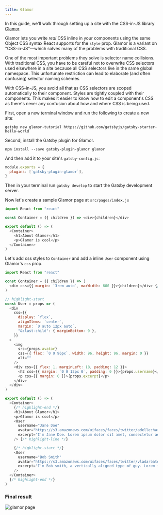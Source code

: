 ```yaml
---
title: Glamor
---
```


In this guide, we'll walk through setting up a site with the CSS-in-JS library [Glamor](https://github.com/threepointone/glamor).

Glamor lets you write _real_ CSS inline in your components using the same Object
CSS syntax React supports for the `style` prop. Glamor is a variant on "CSS-in-JS"—which solves many of the problems with traditional CSS.

One of the most important problems they solve is selector name collisions. With traditional CSS, you have to be careful not to overwrite CSS selectors used elsewhere in a site because all CSS selectors live in the same global namespace. This unfortunate restriction can lead to elaborate (and often confusing) selector naming schemes.

With CSS-in-JS, you avoid all that as CSS selectors are scoped automatically to their component. Styles are tightly coupled with their components. This makes it easier to know how to edit a component's CSS as there's never any confusion about how and where CSS is being used.

First, open a new terminal window and run the following to create a new site:

```shell
gatsby new glamor-tutorial https://github.com/gatsbyjs/gatsby-starter-hello-world
```

Second, install the Gatsby plugin for Glamor.

```shell
npm install --save gatsby-plugin-glamor glamor
```

And then add it to your site's `gatsby-config.js`:

```javascript:title=gatsby-config.js
module.exports = {
  plugins: [`gatsby-plugin-glamor`],
}
```

Then in your terminal run `gatsby develop` to start the Gatsby development server.

Now let's create a sample Glamor page at `src/pages/index.js`

```jsx:title=src/pages/index.js
import React from "react"

const Container = ({ children }) => <div>{children}</div>

export default () => (
  <Container>
    <h1>About Glamor</h1>
    <p>Glamor is cool</p>
  </Container>
)
```

Let's add css styles to `Container` and add a inline `User` component using Glamor's `css` prop.

```jsx:title=src/pages/index.js
import React from "react"

const Container = ({ children }) => (
  <div css={{ margin: `3rem auto`, maxWidth: 600 }}>{children}</div> {/* highlight-line */}
)

// highlight-start
const User = props => (
  <div
    css={{
      display: `flex`,
      alignItems: `center`,
      margin: `0 auto 12px auto`,
      "&:last-child": { marginBottom: 0 },
    }}
  >
    <img
      src={props.avatar}
      css={{ flex: `0 0 96px`, width: 96, height: 96, margin: 0 }}
      alt=""
    />
    <div css={{ flex: 1, marginLeft: 18, padding: 12 }}>
      <h2 css={{ margin: `0 0 12px 0`, padding: 0 }}>{props.username}</h2>
      <p css={{ margin: 0 }}>{props.excerpt}</p>
    </div>
  </div>
)

export default () => (
  <Container>
    {/* highlight-end */}
    <h1>About Glamor</h1>
    <p>Glamor is cool</p>
    <User
      username="Jane Doe"
      avatar="https://s3.amazonaws.com/uifaces/faces/twitter/adellecharles/128.jpg"
      excerpt="I'm Jane Doe. Lorem ipsum dolor sit amet, consectetur adipisicing elit." {/* highlight-line */}
    /> {/* highlight-line */}

    {/* highlight-start */}
    <User
      username="Bob Smith"
      avatar="https://s3.amazonaws.com/uifaces/faces/twitter/vladarbatov/128.jpg"
      excerpt="I'm Bob smith, a vertically aligned type of guy. Lorem ipsum dolor sit amet, consectetur adipisicing elit."
    />
  </Container>
  {/* highlight-end */}
)
```

### Final result

![glamor page](../tutorial/part-two/glamor-example.png)
